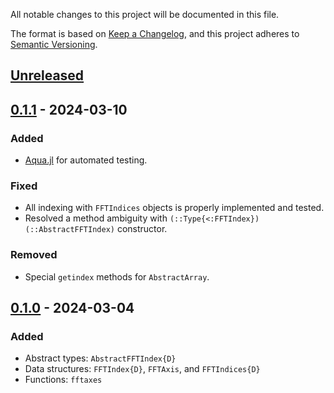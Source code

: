 All notable changes to this project will be documented in this file.

The format is based on [Keep a Changelog](https://keepachangelog.com/en/1.0.0/), and this project
adheres to [Semantic Versioning](https://semver.org/spec/v2.0.0.html).

## [Unreleased]

## [0.1.1] - 2024-03-10

### Added
  - [Aqua.jl](https://github.com/JuliaTesting/Aqua.jl) for automated testing.

### Fixed
  - All indexing with `FFTIndices` objects is properly implemented and tested.
  - Resolved a method ambiguity with `(::Type{<:FFTIndex})(::AbstractFFTIndex)` constructor.

### Removed
  - Special `getindex` methods for `AbstractArray`.

## [0.1.0] - 2024-03-04

### Added
  - Abstract types: `AbstractFFTIndex{D}`
  - Data structures: `FFTIndex{D}`, `FFTAxis`, and `FFTIndices{D}`
  - Functions: `fftaxes`

[Unreleased]: https://github.com/brainandforce/FFTIndexing.jl
[0.1.1]: https://github.com/brainandforce/FFTIndexing.jl/releases/tag/v0.1.1
[0.1.0]: https://github.com/brainandforce/FFTIndexing.jl/releases/tag/v0.1.0
